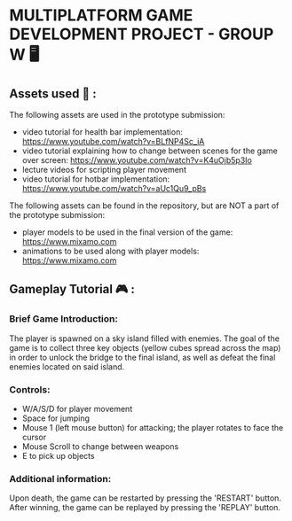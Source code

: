 # MULTIPLATFORM GAME DEVELOPMENT PROJECT - GROUP W :desktop_computer:

## Assets used :art: :

The following assets are used in the prototype submission:

- video tutorial for health bar implementation: https://www.youtube.com/watch?v=BLfNP4Sc_iA
- video tutorial explaining how to change between scenes for the game over screen: https://www.youtube.com/watch?v=K4uOjb5p3Io
- lecture videos for scripting player movement
- video tutorial for hotbar implementation: https://www.youtube.com/watch?v=aUc1Qu9_pBs

The following assets can be found in the repository, but are NOT a part of the prototype submission:
- player models to be used in the final version of the game: https://www.mixamo.com
- animations to be used along with player models: https://www.mixamo.com

## Gameplay Tutorial :video_game: :
### Brief Game Introduction:
The player is spawned on a sky island filled with enemies. The goal of the game is to collect three key objects
(yellow cubes spread across the map) in order to unlock the bridge to the final island, as well as defeat the final
enemies located on said island.

### Controls: 
- W/A/S/D for player movement
- Space for jumping
- Mouse 1 (left mouse button) for attacking; the player rotates to face the cursor
- Mouse Scroll to change between weapons
- E to pick up objects

### Additional information:
Upon death, the game can be restarted by pressing the 'RESTART' button. After winning, the game can be 
replayed by pressing the 'REPLAY' button.